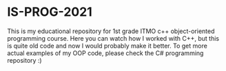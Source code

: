 # IS-PROG-2021
This is my educational repository for 1st grade ITMO c++ object-oriented programming course. Here you can watch how I worked with C++, but this is quite old code and now I would probably make it better. To get more actual examples of my OOP code, please check the C# programming repository :)
